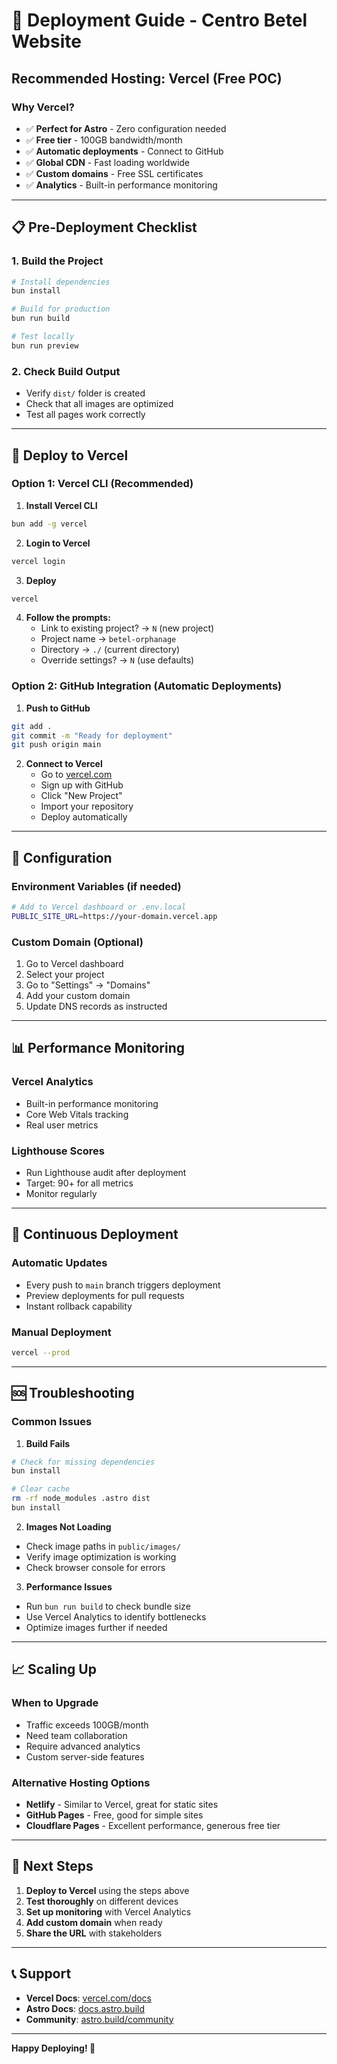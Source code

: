 # 🚀 Deployment Guide - Centro Betel Website

## Recommended Hosting: Vercel (Free POC)

### Why Vercel?
- ✅ **Perfect for Astro** - Zero configuration needed
- ✅ **Free tier** - 100GB bandwidth/month
- ✅ **Automatic deployments** - Connect to GitHub
- ✅ **Global CDN** - Fast loading worldwide
- ✅ **Custom domains** - Free SSL certificates
- ✅ **Analytics** - Built-in performance monitoring

---

## 📋 Pre-Deployment Checklist

### 1. Build the Project
```bash
# Install dependencies
bun install

# Build for production
bun run build

# Test locally
bun run preview
```

### 2. Check Build Output
- Verify `dist/` folder is created
- Check that all images are optimized
- Test all pages work correctly

---

## 🚀 Deploy to Vercel

### Option 1: Vercel CLI (Recommended)

1. **Install Vercel CLI**
```bash
bun add -g vercel
```

2. **Login to Vercel**
```bash
vercel login
```

3. **Deploy**
```bash
vercel
```

4. **Follow the prompts:**
   - Link to existing project? → `N` (new project)
   - Project name → `betel-orphanage`
   - Directory → `./` (current directory)
   - Override settings? → `N` (use defaults)

### Option 2: GitHub Integration (Automatic Deployments)

1. **Push to GitHub**
```bash
git add .
git commit -m "Ready for deployment"
git push origin main
```

2. **Connect to Vercel**
   - Go to [vercel.com](https://vercel.com)
   - Sign up with GitHub
   - Click "New Project"
   - Import your repository
   - Deploy automatically

---

## 🔧 Configuration

### Environment Variables (if needed)
```bash
# Add to Vercel dashboard or .env.local
PUBLIC_SITE_URL=https://your-domain.vercel.app
```

### Custom Domain (Optional)
1. Go to Vercel dashboard
2. Select your project
3. Go to "Settings" → "Domains"
4. Add your custom domain
5. Update DNS records as instructed

---

## 📊 Performance Monitoring

### Vercel Analytics
- Built-in performance monitoring
- Core Web Vitals tracking
- Real user metrics

### Lighthouse Scores
- Run Lighthouse audit after deployment
- Target: 90+ for all metrics
- Monitor regularly

---

## 🔄 Continuous Deployment

### Automatic Updates
- Every push to `main` branch triggers deployment
- Preview deployments for pull requests
- Instant rollback capability

### Manual Deployment
```bash
vercel --prod
```

---

## 🆘 Troubleshooting

### Common Issues

1. **Build Fails**
```bash
# Check for missing dependencies
bun install

# Clear cache
rm -rf node_modules .astro dist
bun install
```

2. **Images Not Loading**
- Check image paths in `public/images/`
- Verify image optimization is working
- Check browser console for errors

3. **Performance Issues**
- Run `bun run build` to check bundle size
- Use Vercel Analytics to identify bottlenecks
- Optimize images further if needed

---

## 📈 Scaling Up

### When to Upgrade
- Traffic exceeds 100GB/month
- Need team collaboration
- Require advanced analytics
- Custom server-side features

### Alternative Hosting Options
- **Netlify** - Similar to Vercel, great for static sites
- **GitHub Pages** - Free, good for simple sites
- **Cloudflare Pages** - Excellent performance, generous free tier

---

## 🎯 Next Steps

1. **Deploy to Vercel** using the steps above
2. **Test thoroughly** on different devices
3. **Set up monitoring** with Vercel Analytics
4. **Add custom domain** when ready
5. **Share the URL** with stakeholders

---

## 📞 Support

- **Vercel Docs**: [vercel.com/docs](https://vercel.com/docs)
- **Astro Docs**: [docs.astro.build](https://docs.astro.build)
- **Community**: [astro.build/community](https://astro.build/community)

---

**Happy Deploying! 🚀** 